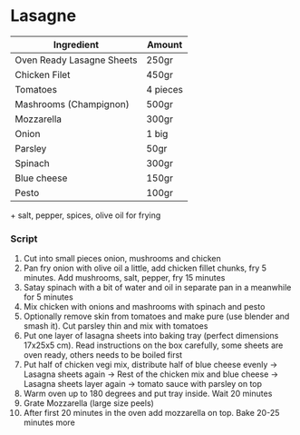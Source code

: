 # Lasagne 

| Ingredient                  | Amount           |
| --------------------------- | ---------------- |
| Oven Ready Lasagne Sheets   | 250gr            |
| Chicken Filet               | 450gr            |
| Tomatoes                    | 4 pieces         |
| Mashrooms (Champignon)      | 500gr            |
| Mozzarella                  | 300gr            |
| Onion                       | 1 big           |
| Parsley                     | 50gr             |
| Spinach                     | 300gr            |
| Blue cheese                 | 150gr            |
| Pesto                       | 100gr            |

\+ salt, pepper, spices, olive oil for frying

### Script

1. Cut into small pieces onion, mushrooms and chicken 
2. Pan fry onion with olive oil a little, add chicken fillet chunks, fry 5 minutes. Add mushrooms, salt, pepper, fry 15 minutes
3. Satay spinach with a bit of water and oil in separate pan in a meanwhile for 5 minutes
4. Mix chicken with onions and mashrooms with spinach and pesto
5. Optionally remove skin from tomatoes and make pure (use blender and smash it). Cut parsley thin and mix with tomatoes
5. Put one layer of lasagna sheets into baking tray (perfect dimensions 17х25х5 cm). Read instructions on the box carefully, some sheets are oven ready, others needs to be boiled first
6. Put half of chicken vegi mix, distribute half of blue cheese evenly → Lasagna sheets again → Rest of the chicken mix and blue cheese → Lasagna sheets layer again → tomato sauce with parsley on top 
7. Warm oven up to 180 degrees and put tray inside. Wait 20 minutes
8. Grate Mozzarella (large size peels)
9. After first 20 minutes in the oven add mozzarella on top. Bake 20-25 minutes more

